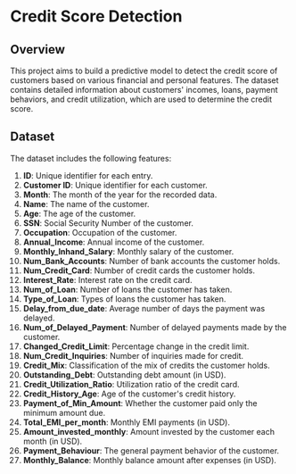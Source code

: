 # Credit Score Detection

## Overview

This project aims to build a predictive model to detect the credit score of customers based on various financial and personal features. The dataset contains detailed information about customers' incomes, loans, payment behaviors, and credit utilization, which are used to determine the credit score.

## Dataset

The dataset includes the following features:

1. **ID**: Unique identifier for each entry.
2. **Customer ID**: Unique identifier for each customer.
3. **Month**: The month of the year for the recorded data.
4. **Name**: The name of the customer.
5. **Age**: The age of the customer.
6. **SSN**: Social Security Number of the customer.
7. **Occupation**: Occupation of the customer.
8. **Annual_Income**: Annual income of the customer.
9. **Monthly_Inhand_Salary**: Monthly salary of the customer.
10. **Num_Bank_Accounts**: Number of bank accounts the customer holds.
11. **Num_Credit_Card**: Number of credit cards the customer holds.
12. **Interest_Rate**: Interest rate on the credit card.
13. **Num_of_Loan**: Number of loans the customer has taken.
14. **Type_of_Loan**: Types of loans the customer has taken.
15. **Delay_from_due_date**: Average number of days the payment was delayed.
16. **Num_of_Delayed_Payment**: Number of delayed payments made by the customer.
17. **Changed_Credit_Limit**: Percentage change in the credit limit.
18. **Num_Credit_Inquiries**: Number of inquiries made for credit.
19. **Credit_Mix**: Classification of the mix of credits the customer holds.
20. **Outstanding_Debt**: Outstanding debt amount (in USD).
21. **Credit_Utilization_Ratio**: Utilization ratio of the credit card.
22. **Credit_History_Age**: Age of the customer's credit history.
23. **Payment_of_Min_Amount**: Whether the customer paid only the minimum amount due.
24. **Total_EMI_per_month**: Monthly EMI payments (in USD).
25. **Amount_invested_monthly**: Amount invested by the customer each month (in USD).
26. **Payment_Behaviour**: The general payment behavior of the customer.
27. **Monthly_Balance**: Monthly balance amount after expenses (in USD).

